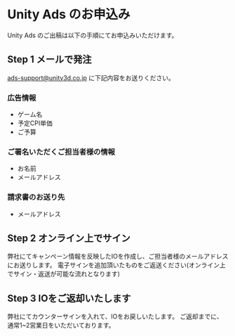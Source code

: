 # Unity Ads のお申込み

Unity Ads のご出稿は以下の手順にてお申込みいただけます。

## Step 1 メールで発注 

ads-support@unity3d.co.jp に下記内容をお送りください。

### 広告情報
- ゲーム名
- 予定CPI単価
- ご予算

### ご署名いただくご担当者様の情報
- お名前
- メールアドレス

### 請求書のお送り先
- メールアドレス

## Step 2 オンライン上でサイン
弊社にてキャンペーン情報を反映したIOを作成し、ご担当者様のメールアドレスにお送りします。
電子サインを追加頂いたものをご返送ください(オンライン上でサイン・返送が可能な流れとなります)

## Step 3 IOをご返却いたします
弊社にてカウンターサインを入れて、IOをお戻しいたします。
ご返却までに、通常1~2営業日をいただいております。